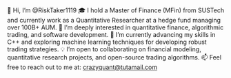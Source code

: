 👋 Hi, I’m @RiskTaker1119
🎓 I hold a Master of Finance (MFin) from SUSTech and currently work as a Quantitative Researcher at a hedge fund managing over 100B+ AUM.
👀 I’m deeply interested in quantitative finance, algorithmic trading, and software development.
🌱 I’m currently advancing my skills in C++ and exploring machine learning techniques for developing robust trading strategies.
💡 I’m open to collaborating on financial modeling, quantitative research projects, and open-source trading algorithms.
📫 Feel free to reach out to me at: crazyquant@tutamail.com



<!---
RiskTaker1119/RiskTaker1119 is a ✨ special ✨ repository because its `README.md` (this file) appears on your GitHub profile.
You can click the Preview link to take a look at your changes.
--->
